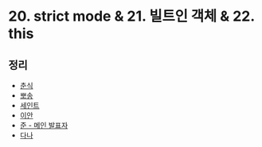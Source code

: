 # 20. strict mode & 21. 빌트인 객체 & 22. this

## 정리

- [춘식]()
- [뽀송]()
- [세인트]()
- [이안]()
- [준 - 메인 발표자]()
- [다나]()
